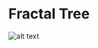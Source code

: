 # Fractal Tree
![alt text](https://github.com/[Aniol42]/fractalTree/blob/master/image.png?raw=true)
